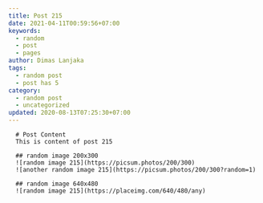 ```yaml
---
title: Post 215
date: 2021-04-11T00:59:56+07:00
keywords:
  - random
  - post
  - pages
author: Dimas Lanjaka
tags:
  - random post
  - post has 5
category:
  - random post
  - uncategorized
updated: 2020-08-13T07:25:30+07:00
---
```


      # Post Content
      This is content of post 215

      ## random image 200x300
      ![random image 215](https://picsum.photos/200/300)
      ![another random image 215](https://picsum.photos/200/300?random=1)

      ## random image 640x480
      ![random image 215](https://placeimg.com/640/480/any)
      
